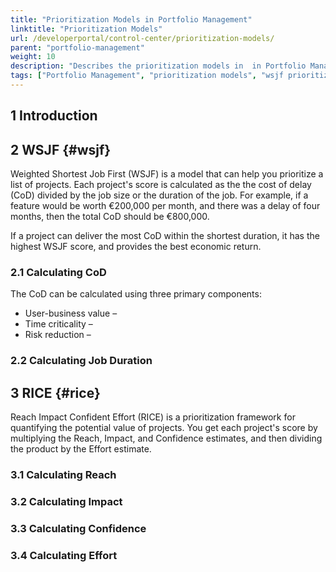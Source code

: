 ```yaml
---
title: "Prioritization Models in Portfolio Management"
linktitle: "Prioritization Models"
url: /developerportal/control-center/prioritization-models/
parent: "portfolio-management"
weight: 10
description: "Describes the prioritization models in  in Portfolio Management."
tags: ["Portfolio Management", "prioritization models", "wsjf prioritization", "rice prioritization"]
---
```


## 1 Introduction

## 2 WSJF {#wsjf}

Weighted Shortest Job First (WSJF) is a model that can help you prioritize a list of projects. Each project's score is calculated as the the cost of delay (CoD) divided by the job size or the duration of the job. For example, if a feature would be worth €200,000 per month, and there was a delay of four months, then the total CoD should be €800,000.

If a project can deliver the most CoD within the shortest duration, it has the highest WSJF score, and provides the best economic return.

### 2.1 Calculating CoD

The CoD can be calculated using three primary components:

* User-business value – 
* Time criticality – 
* Risk reduction –

### 2.2 Calculating Job Duration



## 3 RICE {#rice}

Reach Impact Confident Effort (RICE) is a prioritization framework for quantifying the potential value of projects. You get each project's score by multiplying the Reach, Impact, and Confidence estimates, and then dividing the product by the Effort estimate.

### 3.1 Calculating Reach

### 3.2 Calculating Impact

### 3.3 Calculating Confidence

### 3.4 Calculating Effort